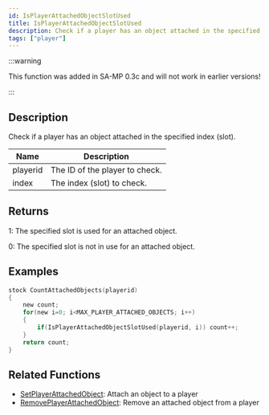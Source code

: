 ```yaml
---
id: IsPlayerAttachedObjectSlotUsed
title: IsPlayerAttachedObjectSlotUsed
description: Check if a player has an object attached in the specified index (slot).
tags: ["player"]
---
```


:::warning

This function was added in SA-MP 0.3c and will not work in earlier versions!

:::

## Description

Check if a player has an object attached in the specified index (slot).

| Name     | Description                    |
| -------- | ------------------------------ |
| playerid | The ID of the player to check. |
| index    | The index (slot) to check.     |

## Returns

1: The specified slot is used for an attached object.

0: The specified slot is not in use for an attached object.

## Examples

```c
stock CountAttachedObjects(playerid)
{
    new count;
    for(new i=0; i<MAX_PLAYER_ATTACHED_OBJECTS; i++)
    {
        if(IsPlayerAttachedObjectSlotUsed(playerid, i)) count++;
    }
    return count;
}
```

## Related Functions

- [SetPlayerAttachedObject](../../scripting/functions/SetPlayerAttachedObject.md): Attach an object to a player
- [RemovePlayerAttachedObject](../../scripting/functions/RemovePlayerAttachedObject.md): Remove an attached object from a player
